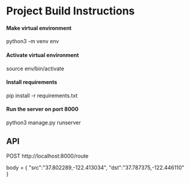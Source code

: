 
# Project Build Instructions

#### Make virtual environment
python3 -m venv env 
#### Activate virtual environment
source env/bin/activate 
#### Install requirements 
pip install -r requirements.txt

#### Run the server on port 8000
python3 manage.py runserver

## API
POST 
http://localhost:8000/route

body = {
    "src":"37.802289,-122.413034", 
    "dst":"37.787375,-122.446110"  
}



